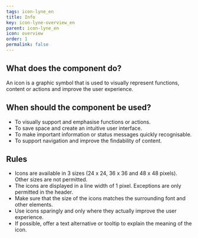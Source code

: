 ```yaml
---
tags: icon-lyne_en
title: Info
key: icon-lyne-overview_en
parent: icon-lyne_en
icon: overview
order: 1
permalink: false
---
```



## What does the component do?
An icon is a graphic symbol that is used to visually represent functions, content or actions and improve the user experience.

## When should the component be used?
* To visually support and emphasise functions or actions.
* To save space and create an intuitive user interface.
* To make important information or status messages quickly recognisable.
* To support navigation and improve the findability of content.

## Rules
* Icons are available in 3 sizes (24 x 24, 36 x 36 and 48 x 48 pixels). Other sizes are not permitted.
* The icons are displayed in a line width of 1 pixel. Exceptions are only permitted in the header.
* Make sure that the size of the icons matches the surrounding font and other elements.
* Use icons sparingly and only where they actually improve the user experience.
* If possible, offer a text alternative or tooltip to explain the meaning of the icon.
